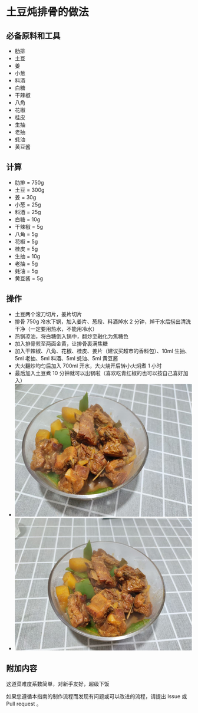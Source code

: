 # 土豆炖排骨的做法

## 必备原料和工具

- 肋排
- 土豆
- 姜
- 小葱
- 料酒
- 白糖
- 干辣椒
- 八角
- 花椒
- 桂皮
- 生抽
- 老抽
- 蚝油
- 黄豆酱

## 计算

- 肋排 = 750g
- 土豆 = 300g
- 姜 = 30g
- 小葱 = 25g
- 料酒 = 25g
- 白糖 = 10g
- 干辣椒 = 5g
- 八角 = 5g
- 花椒 = 5g
- 桂皮 = 5g
- 生抽 = 10g
- 老抽 = 5g
- 蚝油 = 5g
- 黄豆酱 = 5g

## 操作

- 土豆两个滚刀切片，姜片切片
- 排骨 750g 冷水下锅，加入姜片、葱段、料酒焯水 2 分钟，焯干水后捞出清洗干净（一定要用热水，不能用冷水）
- 热锅凉油，将白糖倒入锅中，翻炒至融化为焦糖色
- 加入排骨煎至两面金黄，让排骨裹满焦糖
- 加入干辣椒、八角、花椒、桂皮、姜片（建议买超市的香料包）、10ml 生抽、5ml 老抽、5ml 料酒、5ml 蚝油、5ml 黄豆酱
- 大火翻炒均匀后加入 700ml 开水，大火烧开后转小火焖煮 1 小时
- 最后加入土豆煮 10 分钟就可以出锅啦（喜欢吃青红椒的也可以按自己喜好加入）
- ![成果展示](土豆炖排骨/排骨1.jpg)
- ![成果展示](土豆炖排骨/排骨2.jpg)

## 附加内容

这道菜难度系数简单，对新手友好，超级下饭

如果您遵循本指南的制作流程而发现有问题或可以改进的流程，请提出 Issue 或 Pull request 。

